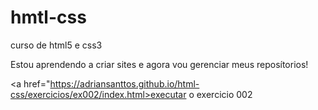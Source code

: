 # hmtl-css
 curso de html5 e css3

Estou aprendendo a criar sites e agora vou gerenciar meus reposítorios!

<a href="https://adriansanttos.github.io/html-css/exercicios/ex002/index.html>executar o exercicio 002</a>